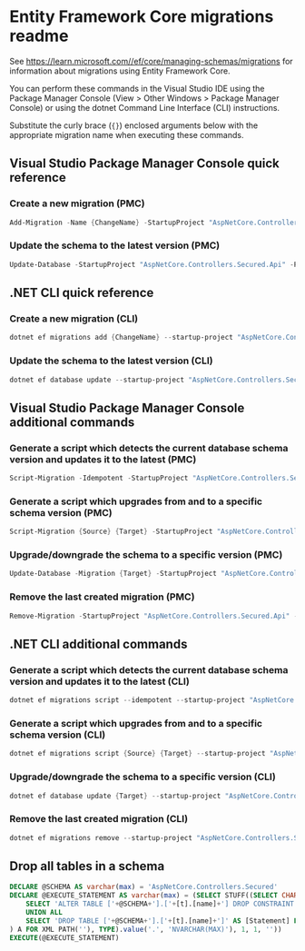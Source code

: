 # Entity Framework Core migrations readme

See <https://learn.microsoft.com//ef/core/managing-schemas/migrations> for information about migrations using Entity Framework Core.

You can perform these commands in the Visual Studio IDE using the Package Manager Console (View > Other Windows > Package Manager Console) or using the dotnet Command Line Interface (CLI) instructions.

Substitute the curly brace (`{}`) enclosed arguments below with the appropriate migration name when executing these commands.

## Visual Studio Package Manager Console quick reference

### Create a new migration (PMC)

```powershell
Add-Migration -Name {ChangeName} -StartupProject "AspNetCore.Controllers.Secured.Api" -Project "AspNetCore.Controllers.Secured.Infrastructure"
```

### Update the schema to the latest version (PMC)

```powershell
Update-Database -StartupProject "AspNetCore.Controllers.Secured.Api" -Project "AspNetCore.Controllers.Secured.Infrastructure"
```

## .NET CLI quick reference

### Create a new migration (CLI)

```powershell
dotnet ef migrations add {ChangeName} --startup-project "AspNetCore.Controllers.Secured.Api" --project "AspNetCore.Controllers.Secured.Infrastructure"
```

### Update the schema to the latest version (CLI)

```powershell
dotnet ef database update --startup-project "AspNetCore.Controllers.Secured.Api" --project "AspNetCore.Controllers.Secured.Infrastructure"
```

## Visual Studio Package Manager Console additional commands

### Generate a script which detects the current database schema version and updates it to the latest (PMC)

```powershell
Script-Migration -Idempotent -StartupProject "AspNetCore.Controllers.Secured.Api" -Project "AspNetCore.Controllers.Secured.Infrastructure"
```

### Generate a script which upgrades from and to a specific schema version (PMC)

```powershell
Script-Migration {Source} {Target} -StartupProject "AspNetCore.Controllers.Secured.Api" -Project "AspNetCore.Controllers.Secured.Infrastructure"
```

### Upgrade/downgrade the schema to a specific version (PMC)

```powershell
Update-Database -Migration {Target} -StartupProject "AspNetCore.Controllers.Secured.Api" -Project "AspNetCore.Controllers.Secured.Infrastructure"
```

### Remove the last created migration (PMC)

```powershell
Remove-Migration -StartupProject "AspNetCore.Controllers.Secured.Api" -Project "AspNetCore.Controllers.Secured.Infrastructure"
```

## .NET CLI additional commands

### Generate a script which detects the current database schema version and updates it to the latest (CLI)

```powershell
dotnet ef migrations script --idempotent --startup-project "AspNetCore.Controllers.Secured.Api" --project "AspNetCore.Controllers.Secured.Infrastructure"
```

### Generate a script which upgrades from and to a specific schema version (CLI)

```powershell
dotnet ef migrations script {Source} {Target} --startup-project "AspNetCore.Controllers.Secured.Api" --project "AspNetCore.Controllers.Secured.Infrastructure"
```

### Upgrade/downgrade the schema to a specific version (CLI)

```powershell
dotnet ef database update {Target} --startup-project "AspNetCore.Controllers.Secured.Api" --project "AspNetCore.Controllers.Secured.Infrastructure"
```

### Remove the last created migration (CLI)

```powershell
dotnet ef migrations remove --startup-project "AspNetCore.Controllers.Secured.Api" --project "AspNetCore.Controllers.Secured.Infrastructure"
```

## Drop all tables in a schema

```sql
DECLARE @SCHEMA AS varchar(max) = 'AspNetCore.Controllers.Secured'
DECLARE @EXECUTE_STATEMENT AS varchar(max) = (SELECT STUFF((SELECT CHAR(13) + CHAR(10) + [Statement] FROM (
    SELECT 'ALTER TABLE ['+@SCHEMA+'].['+[t].[name]+'] DROP CONSTRAINT ['+[fk].[name]+']' AS [Statement] FROM [sys].[foreign_keys] AS [fk] INNER JOIN [sys].[tables] AS [t] ON [t].[object_id] = [fk].[parent_object_id] INNER JOIN [sys].[schemas] AS [s] ON [s].[schema_id] = [t].[schema_id] WHERE [s].[name] = @SCHEMA
    UNION ALL
    SELECT 'DROP TABLE ['+@SCHEMA+'].['+[t].[name]+']' AS [Statement] FROM [sys].[tables] AS [t] INNER JOIN [sys].[schemas] AS [s] ON [s].[schema_id] = [t].[schema_id] WHERE [s].[name] = @SCHEMA
) A FOR XML PATH(''), TYPE).value('.', 'NVARCHAR(MAX)'), 1, 1, ''))
EXECUTE(@EXECUTE_STATEMENT)
```
